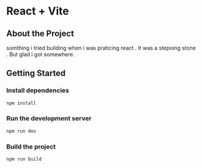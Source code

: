 # React + Vite

## About the Project

somthing i tried building when i was praticing react . It was a stepoing stone . But glad i got somewhere.



## Getting Started

### Install dependencies
```bash
npm install
```

### Run the development server
```bash
npm run dev
```

### Build the project
```bash
npm run build
```
